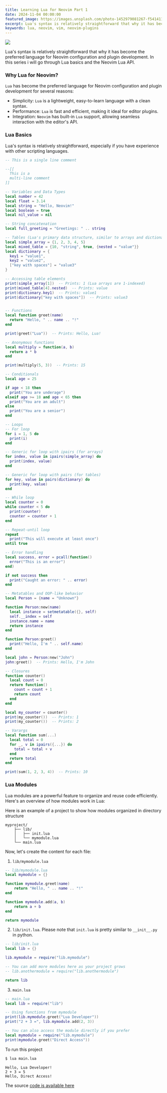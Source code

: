 ```yaml
---
title: Learning Lua for Neovim Part 1
date: 2024-11-04 00:00:00
featured_image: https://images.unsplash.com/photo-1452979081267-f541411cb48e
excerpt: Lua's syntax is relatively straightforward that why it has become the preferred language for Neovim configuration and plugin development. In this series i will go through Lua basics and the Neovim Lua API.
keywords: lua, neovim, vim, neovim-plugins
---
```


![](https://images.unsplash.com/photo-1452979081267-f541411cb48e)

Lua's syntax is relatively straightforward that why it has become the preferred language for Neovim configuration and plugin development. In this series i will go through Lua basics and the Neovim Lua API.


### Why Lua for Neovim?

`Lua` has become the preferred language for Neovim configuration and plugin development for several reasons:

- Simplicity: `Lua` is a lightweight, easy-to-learn language with a clean syntax.
- Performance: `Lua` is fast and efficient, making it ideal for editor plugins.
- Integration: `Neovim` has built-in `Lua` support, allowing seamless interaction with the editor's API.

### Lua Basics

Lua's syntax is relatively straightforward, especially if you have experience with other scripting languages.

```lua
-- This is a single line comment

--[[
  This is a
  multi-line comment
]]

-- Variables and Data Types
local number = 42
local float = 3.14
local string = "Hello, Neovim!"
local boolean = true
local nil_value = nil

-- String concatenation
local full_greeting = "Greetings: " .. string

-- Tables (Lua's primary data structure, similar to arrays and dictionaries)
local simple_array = {1, 2, 3, 4, 5}
local mixed_table = {10, "string", true, {nested = "value"}}
local dictionary = {
  key1 = "value1",
  key2 = "value2",
  ["key with spaces"] = "value3"
}

-- Accessing table elements
print(simple_array[1])  -- Prints: 1 (Lua arrays are 1-indexed)
print(mixed_table[4].nested)  -- Prints: value
print(dictionary.key1)  -- Prints: value1
print(dictionary["key with spaces"])  -- Prints: value3


-- Functions
local function greet(name)
  return "Hello, " .. name .. "!"
end

print(greet("Lua"))  -- Prints: Hello, Lua!

-- Anonymous functions
local multiply = function(a, b)
  return a * b
end

print(multiply(5, 3))  -- Prints: 15

-- Conditionals
local age = 25

if age < 18 then
  print("You are underage")
elseif age >= 18 and age < 65 then
  print("You are an adult")
else
  print("You are a senior")
end

-- Loops
-- For loop
for i = 1, 5 do
  print(i)
end

-- Generic for loop with ipairs (for arrays)
for index, value in ipairs(simple_array) do
  print(index, value)
end

-- Generic for loop with pairs (for tables)
for key, value in pairs(dictionary) do
  print(key, value)
end

-- While loop
local counter = 0
while counter < 5 do
  print(counter)
  counter = counter + 1
end

-- Repeat-until loop
repeat
  print("This will execute at least once")
until true

-- Error handling
local success, error = pcall(function()
  error("This is an error")
end)

if not success then
  print("Caught an error: " .. error)
end

-- Metatables and OOP-like behavior
local Person = {name = "Unknown"}

function Person:new(name)
  local instance = setmetatable({}, self)
  self.__index = self
  instance.name = name
  return instance
end

function Person:greet()
  print("Hello, I'm " .. self.name)
end

local john = Person:new("John")
john:greet()  -- Prints: Hello, I'm John

-- Closures
function counter()
  local count = 0
  return function()
    count = count + 1
    return count
  end
end

local my_counter = counter()
print(my_counter())  -- Prints: 1
print(my_counter())  -- Prints: 2

-- Varargs
local function sum(...)
  local total = 0
  for _, v in ipairs({...}) do
    total = total + v
  end
  return total
end

print(sum(1, 2, 3, 4))  -- Prints: 10
```


### Lua Modules

Lua modules are a powerful feature to organize and reuse code efficiently. Here's an overview of how modules work in Lua:

Here is an example of a project to show how modules organized in directory structure

```
myproject/
    ├── lib/
    │   ├── init.lua
    │   └── mymodule.lua
    └── main.lua
```

Now, let's create the content for each file:

1. `lib/mymodule.lua`

```lua
-- lib/mymodule.lua
local mymodule = {}

function mymodule.greet(name)
    return "Hello, " .. name .. "!"
end

function mymodule.add(a, b)
    return a + b
end

return mymodule
```

2. `lib/init.lua`. Please note that `init.lua` is pretty similar to `__init__.py` in python.

```lua
-- lib/init.lua
local lib = {}

lib.mymodule = require("lib.mymodule")

-- You can add more modules here as your project grows
-- lib.anothermodule = require("lib.anothermodule")

return lib
```

3. `main.lua`

```lua
-- main.lua
local lib = require("lib")

-- Using functions from mymodule
print(lib.mymodule.greet("Lua Developer"))
print("2 + 3 =", lib.mymodule.add(2, 3))

-- You can also access the module directly if you prefer
local mymodule = require("lib.mymodule")
print(mymodule.greet("Direct Access"))
```

To run this project

```bash
$ lua main.lua
```

```
Hello, Lua Developer!
2 + 3 =	5
Hello, Direct Access!
```

The source [code is available here](https://github.com/Clivern/Anubis/tree/main/docs/_code/lua-basics-part1)
